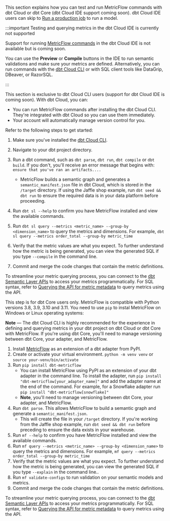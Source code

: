 This section explains how you can test and run MetricFlow commands with dbt Cloud or dbt Core (dbt Cloud IDE support coming soon). dbt Cloud IDE users can skip to [Run a production job](#run-a-production-job) to run a model.

:::important Testing and querying metrics in the dbt Cloud IDE is currently not supported

Support for running [MetricFlow commands](/docs/build/metricflow-commands) in the dbt Cloud IDE is not available but is coming soon. 

You can use the **Preview** or **Compile** buttons in the IDE to run semantic validations and make sure your metrics are defined. Alternatively, you can run commands with the [dbt Cloud CLI](/docs/cloud/cloud-cli-installation) or with SQL client tools like DataGrip, DBeaver, or RazorSQL. 

:::

<Tabs>


<TabItem value="cloud" label="dbt Cloud">


This section is exclusive to dbt Cloud CLI users (support for dbt Cloud IDE is coming soon). With dbt Cloud, you can:

- You can run MetricFlow commands after installing the dbt Cloud CLI. They're integrated with dbt Cloud so you can use them immediately.
- Your account will automatically manage version control for you.

Refer to the following steps to get started: 

1. Make sure you've installed the [dbt Cloud CLI](/docs/cloud/cloud-cli-installation). 
2. Navigate to your dbt project directory.
3. Run a dbt command, such as `dbt parse`, `dbt run`, `dbt compile` or `dbt build`. If you don't, you'll receive an error message that begins with: `ensure that you've ran an artifacts....`
   - MetricFlow builds a semantic graph and generates a `semantic_manifest.json` file in dbt Cloud, which is stored in the `/target` directory. If using the Jaffle shop example, run `dbt seed && dbt run` to ensure the required data is in your data platform before proceeding.

4. Run `dbt sl --help` to confirm you have MetricFlow installed and view the available commands.
5. Run `dbt sl query --metrics <metric_name> --group-by <dimension_name>` to query the metrics and dimensions. For example, `dbt sl query --metrics order_total --group-by metric_time`
6.  Verify that the metric values are what you expect. To further understand how the metric is being generated, you can view the generated SQL if you type `--compile` in the command line.
7.   Commit and merge the code changes that contain the metric definitions.

To streamline your metric querying process, you can connect to the [dbt Semantic Layer APIs](/docs/dbt-cloud-apis/sl-api-overview) to access your metrics programmatically. For SQL syntax, refer to [Querying the API for metric metadata](/docs/dbt-cloud-apis/sl-jdbc#querying-the-api-for-metric-metadata) to query metrics using the API.


</TabItem>

<TabItem value="core" label="dbt Core">


This step is for dbt Core users only. MetricFlow is compatible with Python versions 3.8, 3.9, 3.10 and 3.11. You need to use `pip` to instal MetricFlow on Windows or Linux operating systems:

**Note** &mdash; The dbt Cloud CLI is highly recommended for the experience in defining and querying metrics in your dbt project on dbt Cloud or dbt Core with MetricFlow. If you're using dbt Core, you'll need to manage versioning between dbt Core, your adapter, and MetricFlow.


1. Install [MetricFlow](/docs/build/metricflow-commands) as an extension of a dbt adapter from PyPI.
2. Create or activate your virtual environment. `python -m venv venv` or `source your-venv/bin/activate`
3. Run `pip install dbt-metricflow`
   - You can install MetricFlow using PyPI as an extension of your dbt adapter in the command line. To install the adapter, run `pip install "dbt-metricflow[your_adapter_name]"` and add the adapter name at the end of the command. For example, for a Snowflake adapter run `pip install "dbt-metricflow[snowflake]"`
   - **Note**, you'll need to manage versioning between dbt Core, your adapter, and MetricFlow.
4. Run `dbt parse`. This allows MetricFlow to build a semantic graph and generate a `semantic_manifest.json`.
   - This will create the file in your `/target` directory. If you're working from the Jaffle shop example, run `dbt seed && dbt run` before preceding to ensure the data exists in your warehouse.
5. Run `mf --help` to confirm you have MetricFlow installed and view the available commands.
6. Run `mf query --metrics <metric_name> --group-by <dimension_name>` to query the metrics and dimensions. For example, `mf query --metrics order_total --group-by metric_time`
7. Verify that the metric values are what you expect. To further understand how the metric is being generated, you can view the generated SQL if you type `--explain` in the command line..
8. Run `mf validate-configs` to run validation on your semantic models and metrics.
9.  Commit and merge the code changes that contain the metric definitions.

To streamline your metric querying process, you can connect to the [dbt Semantic Layer APIs](/docs/dbt-cloud-apis/sl-api-overview) to access your metrics programmatically. For SQL syntax, refer to [Querying the API for metric metadata](/docs/dbt-cloud-apis/sl-jdbc#querying-the-api-for-metric-metadata) to query metrics using the API.


</TabItem>

</Tabs>

